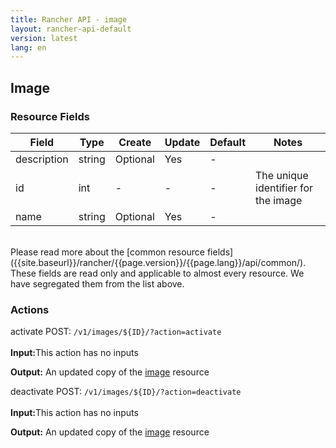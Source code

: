 ```yaml
---
title: Rancher API - image
layout: rancher-api-default
version: latest
lang: en
---
```


## Image



### Resource Fields

Field | Type | Create | Update | Default | Notes
---|---|---|---|---|---
description | string | Optional | Yes | - | 
id | int | - | - | - | The unique identifier for the image
name | string | Optional | Yes | - | 

<br>
Please read more about the [common resource fields]({{site.baseurl}}/rancher/{{page.version}}/{{page.lang}}/api/common/). These fields are read only and applicable to almost every resource. We have segregated them from the list above.




### Actions
<div class="action">
<span class="header">
activate
<span class="headerright">POST:  <code>/v1/images/${ID}/?action=activate</code></span></span>
<div class="action-contents">

<br>
<span class="input">
<strong>Input:</strong>This action has no inputs</span>

<span class="output"><strong>Output:</strong> An updated copy of the <a href="/rancher/api/api-resources/image/">image</a> resource</span>
</div></div>

<div class="action">
<span class="header">
deactivate
<span class="headerright">POST:  <code>/v1/images/${ID}/?action=deactivate</code></span></span>
<div class="action-contents">

<br>
<span class="input">
<strong>Input:</strong>This action has no inputs</span>

<span class="output"><strong>Output:</strong> An updated copy of the <a href="/rancher/api/api-resources/image/">image</a> resource</span>
</div></div>


